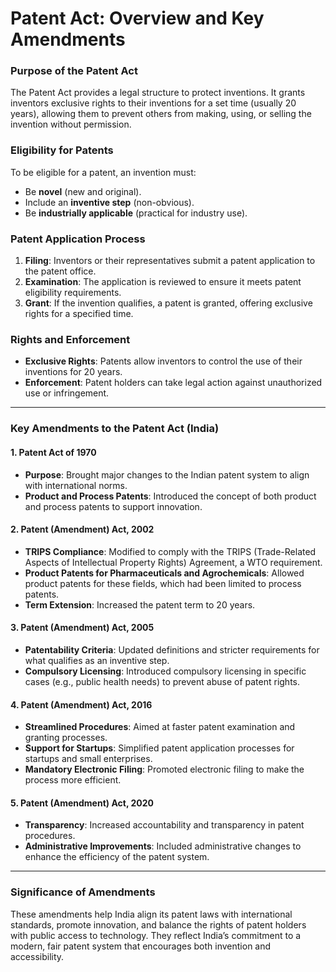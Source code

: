 # Patent Act: Overview and Key Amendments
### **Purpose of the Patent Act**
The Patent Act provides a legal structure to protect inventions. It grants inventors exclusive rights to their inventions for a set time (usually 20 years), allowing them to prevent others from making, using, or selling the invention without permission.

### **Eligibility for Patents**
To be eligible for a patent, an invention must:
- Be **novel** (new and original).
- Include an **inventive step** (non-obvious).
- Be **industrially applicable** (practical for industry use).

### **Patent Application Process**
1. **Filing**: Inventors or their representatives submit a patent application to the patent office.
2. **Examination**: The application is reviewed to ensure it meets patent eligibility requirements.
3. **Grant**: If the invention qualifies, a patent is granted, offering exclusive rights for a specified time.

### **Rights and Enforcement**
- **Exclusive Rights**: Patents allow inventors to control the use of their inventions for 20 years.
- **Enforcement**: Patent holders can take legal action against unauthorized use or infringement.

---

### **Key Amendments to the Patent Act (India)**

#### **1. Patent Act of 1970**
   - **Purpose**: Brought major changes to the Indian patent system to align with international norms.
   - **Product and Process Patents**: Introduced the concept of both product and process patents to support innovation.

#### **2. Patent (Amendment) Act, 2002**
   - **TRIPS Compliance**: Modified to comply with the TRIPS (Trade-Related Aspects of Intellectual Property Rights) Agreement, a WTO requirement.
   - **Product Patents for Pharmaceuticals and Agrochemicals**: Allowed product patents for these fields, which had been limited to process patents.
   - **Term Extension**: Increased the patent term to 20 years.

#### **3. Patent (Amendment) Act, 2005**
   - **Patentability Criteria**: Updated definitions and stricter requirements for what qualifies as an inventive step.
   - **Compulsory Licensing**: Introduced compulsory licensing in specific cases (e.g., public health needs) to prevent abuse of patent rights.

#### **4. Patent (Amendment) Act, 2016**
   - **Streamlined Procedures**: Aimed at faster patent examination and granting processes.
   - **Support for Startups**: Simplified patent application processes for startups and small enterprises.
   - **Mandatory Electronic Filing**: Promoted electronic filing to make the process more efficient.

#### **5. Patent (Amendment) Act, 2020**
   - **Transparency**: Increased accountability and transparency in patent procedures.
   - **Administrative Improvements**: Included administrative changes to enhance the efficiency of the patent system.

---

### **Significance of Amendments**
These amendments help India align its patent laws with international standards, promote innovation, and balance the rights of patent holders with public access to technology. They reflect India’s commitment to a modern, fair patent system that encourages both invention and accessibility.
